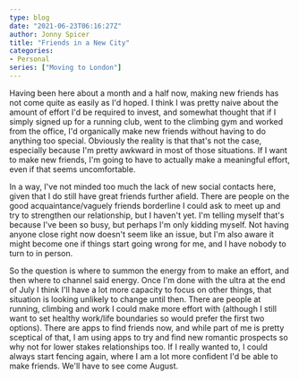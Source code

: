 ```yaml
---
type: blog
date: "2021-06-23T06:16:27Z"
author: Jonny Spicer
title: "Friends in a New City"
categories:
- Personal
series: ["Moving to London"]
---
```

Having been here about a month and a half now, making new friends has not come quite as easily as I'd hoped. I think I was pretty naive about the amount
of effort I'd be required to invest, and somewhat thought that if I simply signed up for a running club, went to the climbing gym and worked from the office,
I'd organically make new friends without having to do anything too special. Obviously the reality is that that's not the case, especially because I'm pretty
awkward in most of those situations. If I want to make new friends, I'm going to have to actually make a meaningful effort, even if that seems uncomfortable.

In a way, I've not minded too much the lack of new social contacts here, given that I do still have great friends further afield. There are people on the
good acquaintance/vaguely friends borderline I could ask to meet up and try to strengthen our relationship, but I haven't yet. I'm telling myself that's
because I've been so busy, but perhaps I'm only kidding myself. Not having anyone close right now doesn't seem like an issue, but I'm also aware it might
become one if things start going wrong for me, and I have nobody to turn to in person.

So the question is where to summon the energy from to make an effort, and then where to channel said energy. Once I'm done with the ultra at the end of July
I think I'll have a lot more capacity to focus on other things, that situation is looking unlikely to change until then. There are people at running,
climbing and work I could make more effort with (although I still want to set healthy work/life boundaries so would prefer the first two options). There are
apps to find friends now, and while part of me is pretty sceptical of that, I am using apps to try and find new romantic prospects so why not for lower
stakes relationships too. If I really wanted to, I could always start fencing again, where I am a lot more confident I'd be able to make friends. We'll have
to see come August.
